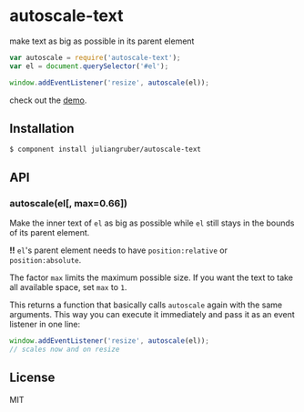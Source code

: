 
# autoscale-text

  make text as big as possible in its parent element

  ```js
  var autoscale = require('autoscale-text');
  var el = document.querySelector('#el');
  
  window.addEventListener('resize', autoscale(el));
  ```
  
  check out the [demo](https://juliangruber.github.com/autoscale-text).

## Installation

    $ component install juliangruber/autoscale-text

## API

### autoscale(el[, max=0.66])

  Make the inner text of `el` as big as possible while `el` still stays in the
  bounds of its parent element.
  
  **!!** `el`'s parent element needs to have `position:relative` or
  `position:absolute`. 
  
  The factor `max` limits the maximum possible size. If you want the text to
  take all available space, set `max` to `1`.
  
  This returns a function that basically calls `autoscale` again with the same
  arguments. This way you can execute it immediately and pass it as an event
  listener in one line:
  
  ```js
  window.addEventListener('resize', autoscale(el));
  // scales now and on resize
  ```

## License

  MIT
